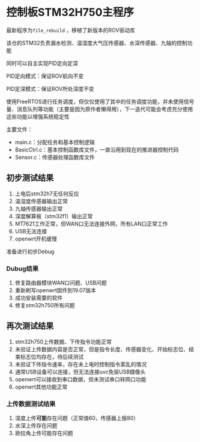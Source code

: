 # 控制板STM32H750主程序

最新程序为`file_rebuild` ，移植了新版本的ROV驱动库

该仓的STM32负责漏水检测、温湿度大气压传感器、水深传感器、九轴的控制功能

同时可以自主实现PID定向定深

PID定向模式：保证ROV航向不变

PID定深模式：保证ROV所处深度不变

使用FreeRTOS进行任务调度，但仅仅使用了其中的任务调度功能，并未使用信号量、消息队列等功能（主要是因为原作者懒得用），下一迭代可能会考虑充分使用这些功能以增强系统稳定性

主要文件：

* main.c：分配任务和基本控制逻辑
* BasicCtrl.c：基本控制函数库文件，一直沿用到现在的推进器控制代码
* Sensor.c：传感器处理函数库文件

## 初步测试结果

1. 上电后stm32h7无任何反应
2. 温湿度传感器输出正常
3. 九轴传感器输出正常
4. 深度解算板（stm32f1）输出正常
5. MT7621工作正常，但WAN口无法连接外网，所有LAN口正常工作
6. USB无法连接
7. openwrt开机缓慢

准备进行初步Debug

### Dubug结果

1. 修复路由器模块WAN口问题、USB问题
2. 重新刷写openwrt固件到19.07版本
3. 成功安装需要的软件
4. 修复stm32h750所有问题

## 再次测试结果

1. stm32h750上传数据、下传指令功能正常
2. 未验证上传数据内容是否正常，但是指令长度、传感器变化、开始标志位、结束标志位均存在，待后续测试
3. 未验证下传指令速率，存在未上电时控制指令紊乱的情况
4. 通常USB设备可以连接，但无法连接uvc免驱USB摄像头
5. openwrt可以接收到串口数据，但未测试串口转网口功能
6. openwrt其他功能正常

### 上传数据测试结果

1. 湿度上传**可能**存在问题（正常值60，传感器上报80）
2. 水深上传存在问题
3. 欧拉角上传可能存在问题